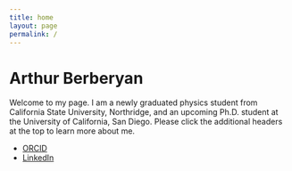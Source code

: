 ```yaml
---
title: home
layout: page
permalink: /
---
```

<html lang="en">
<head>
<title>Arthur Berberyan</title>
<meta name="google-site-verification" content="jFU2IiO8JgDQAU5ezo10jyJUL2tsa-I2r0Sb13pk2c0" />
</head>
<h1>Arthur Berberyan</h1>
Welcome to my page. I am a newly graduated physics student from California State University, Northridge, and an upcoming Ph.D. student at the University of California, San Diego. Please click the additional headers at the top to learn more about me.

- [ORCID](https://orcid.org/0009-0009-8695-2558)
- [LinkedIn](https://www.linkedin.com/in/arthurberberyan/)

<meta name="description" content="Academic website of Arthur Berberyan, graduate student, astronomer, researcher, UCSD.">
